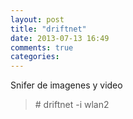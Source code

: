 ```yaml
---
layout: post
title: "driftnet"
date: 2013-07-13 16:49
comments: true
categories: 
---
```

Snifer de imagenes y video

>\# driftnet -i wlan2

